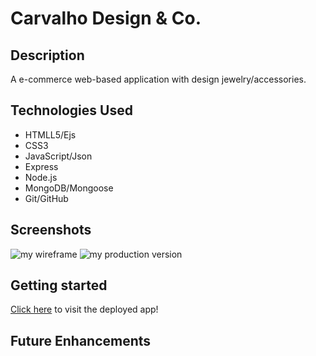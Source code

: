# Carvalho Design & Co.

## Description

A e-commerce web-based application with design jewelry/accessories.

## Technologies Used

- HTMLL5/Ejs
- CSS3
- JavaScript/Json
- Express
- Node.js
- MongoDB/Mongoose
- Git/GitHub 

## Screenshots

![my wireframe]()
![my production version]()

## Getting started

[Click here](#) to visit the deployed app!

## Future Enhancements


